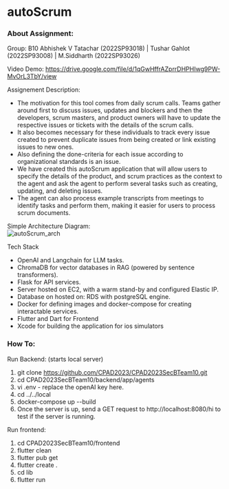 # autoScrum


### About Assignment:
Group: B10  Abhishek V Tatachar (2022SP93018) | Tushar Gahlot (2022SP93008) | M.Siddharth (2022SP93026)

Video Demo: https://drive.google.com/file/d/1qGwHffrAZprrDHPHIwg9PW-MvOrL3TbY/view

Assignement Description: 
- The motivation for this tool comes from daily scrum calls. Teams gather around first to discuss issues, updates and blockers and then the developers, scrum masters, and product owners will have to update the respective issues or tickets with the details of the scrum calls.
- It also becomes necessary for these individuals to track every issue created to prevent duplicate issues from being created or link existing issues to new ones.
- Also defining the done-criteria for each issue according to organizational standards is an issue.
- We have created this autoScrum application that will allow users to specify the details of the product, and scrum practices as the context to the agent and ask the agent to perform several tasks such as creating, updating, and deleting issues.
- The agent can also process example transcripts from meetings to identify tasks and perform them, making it easier for users to process scrum documents.

Simple Architecture Diagram: <br>
![autoScrum_arch](https://github.com/CPAD2023/CPAD2023SecBTeam10/assets/66842711/59285227-7745-4116-ae35-eb8d9a4dd33f)

Tech Stack
- OpenAI and Langchain for LLM tasks.
- ChromaDB for vector databases in RAG (powered by sentence transformers).
- Flask for API services.
- Server hosted on EC2, with a warm stand-by and configured Elastic IP.
- Database on hosted on: RDS with postgreSQL engine.
- Docker for defining images and docker-compose for creating interactable services.
- Flutter and Dart for Frontend
- Xcode for building the application for ios simulators


### How To:
Run Backend: (starts local server)
1. git clone https://github.com/CPAD2023/CPAD2023SecBTeam10.git
2. cd CPAD2023SecBTeam10/backend/app/agents
3. vi .env - replace the openAI key here.
4. cd ../../local
5. docker-compose up --build
6. Once the server is up, send a GET request to http://localhost:8080/hi to test if the server is running.

Run frontend:
1. cd CPAD2023SecBTeam10/frontend
2. flutter clean
3. flutter pub get
4. flutter create .
5. cd lib
6. flutter run
